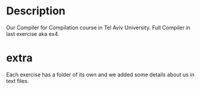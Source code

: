 # Description
Our Compiler for Compilation course in Tel Aviv University.
Full Compiler in last exercise aka ex4.
# extra
Each exercise has a folder of its own and we added some details about us in text files.
